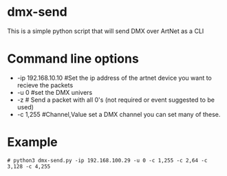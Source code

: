# dmx-send
This is a simple python script that will send DMX over ArtNet as a CLI

# Command line options
  * -ip 192.168.10.10 #Set the ip address of the artnet device you want to recieve the packets
  * -u 0 #set the DMX univers
  * -z # Send a packet with all 0's (not required or event suggested to be used)
  * -c 1,255 #Channel,Value set a DMX channel you can set many of these.

# Example

```# python3 dmx-send.py -ip 192.168.100.29 -u 0 -c 1,255 -c 2,64 -c 3,128 -c 4,255```
